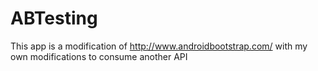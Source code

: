 # ABTesting
This app is a modification of http://www.androidbootstrap.com/ with my own modifications to consume another API  
